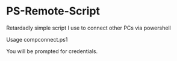# PS-Remote-Script
Retardadly simple script I use to connect other PCs via powershell



Usage
compconnect.ps1 <ComputerName>

You will be prompted for credentials.
